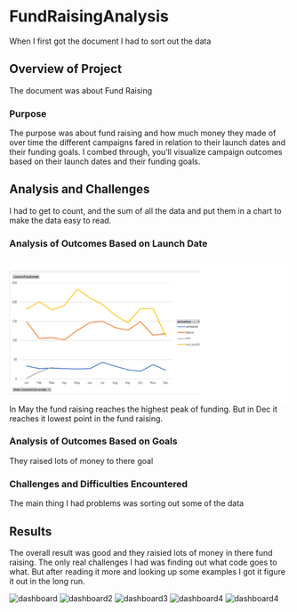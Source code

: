 # FundRaisingAnalysis
When I first got the document I had to sort out the data 

## Overview of Project
The document was about Fund Raising 

### Purpose
The purpose was about fund raising and how much money they made of over time the different campaigns fared in relation to their launch dates and their funding goals. I combed through, you’ll visualize campaign outcomes based on their launch dates and their funding goals. 

## Analysis and Challenges
I had to get to count, and the sum of all the data and put them in a chart to make the data easy to read.

### Analysis of Outcomes Based on Launch Date

![](resourses/outcomes_based_launch_date.png)
In May the fund raising reaches the highest peak of funding. But in Dec it reaches it lowest point in the fund raising.
### Analysis of Outcomes Based on Goals

They raised lots of money to there goal
### Challenges and Difficulties Encountered

The main thing I had problems was sorting out some of the data
## Results
The overall result was good and they raisied lots of money in there fund raising. The only real challenges I had was finding out what code goes to what. But after reading it more and looking up some examples I got it figure it out in the long run.














![dashboard](https://github.com/deonjr04/FundRaisingAnalysis/assets/146729697/9cda1f9e-4c75-4d8e-bf21-081e0e302737)
![dashboard2](https://github.com/deonjr04/FundRaisingAnalysis/assets/146729697/fc0ddf51-8d16-481b-a11b-d60fa0be6c2b)
![dashboard3](https://github.com/deonjr04/FundRaisingAnalysis/assets/146729697/34485261-58e7-4d56-a1e3-d2f7ba099f6e)
![dashboard4](https://github.com/deonjr04/FundRaisingAnalysis/assets/146729697/ee15186c-a87b-4022-b2bd-3ba96d13316b)
![dashboard4](https://github.com/deonjr04/FundRaisingAnalysis/assets/146729697/1db15db3-3620-4c9a-861e-e6c7acafb273)
